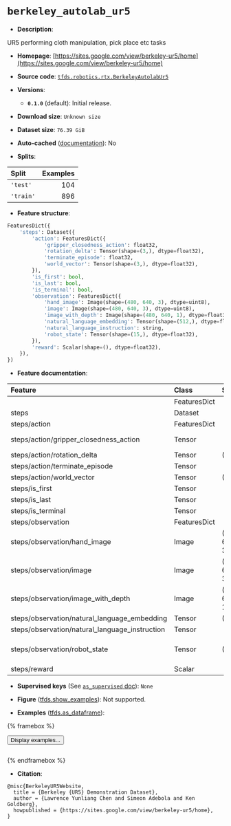 <div itemscope itemtype="http://schema.org/Dataset">
  <div itemscope itemprop="includedInDataCatalog" itemtype="http://schema.org/DataCatalog">
    <meta itemprop="name" content="TensorFlow Datasets" />
  </div>
  <meta itemprop="name" content="berkeley_autolab_ur5" />
  <meta itemprop="description" content="UR5 performing cloth manipulation, pick place etc tasks&#10;&#10;To use this dataset:&#10;&#10;```python&#10;import tensorflow_datasets as tfds&#10;&#10;ds = tfds.load(&#x27;berkeley_autolab_ur5&#x27;, split=&#x27;train&#x27;)&#10;for ex in ds.take(4):&#10;  print(ex)&#10;```&#10;&#10;See [the guide](https://www.tensorflow.org/datasets/overview) for more&#10;informations on [tensorflow_datasets](https://www.tensorflow.org/datasets).&#10;&#10;" />
  <meta itemprop="url" content="https://www.tensorflow.org/datasets/catalog/berkeley_autolab_ur5" />
  <meta itemprop="sameAs" content="https://sites.google.com/view/berkeley-ur5/home" />
  <meta itemprop="citation" content="@misc{BerkeleyUR5Website,&#10;  title = {Berkeley {UR5} Demonstration Dataset},&#10;  author = {Lawrence Yunliang Chen and Simeon Adebola and Ken Goldberg},&#10;  howpublished = {https://sites.google.com/view/berkeley-ur5/home},&#10;}" />
</div>

# `berkeley_autolab_ur5`


*   **Description**:

UR5 performing cloth manipulation, pick place etc tasks

*   **Homepage**:
    [https://sites.google.com/view/berkeley-ur5/home](https://sites.google.com/view/berkeley-ur5/home)

*   **Source code**:
    [`tfds.robotics.rtx.BerkeleyAutolabUr5`](https://github.com/tensorflow/datasets/tree/master/tensorflow_datasets/robotics/rtx/rtx.py)

*   **Versions**:

    *   **`0.1.0`** (default): Initial release.

*   **Download size**: `Unknown size`

*   **Dataset size**: `76.39 GiB`

*   **Auto-cached**
    ([documentation](https://www.tensorflow.org/datasets/performances#auto-caching)):
    No

*   **Splits**:

Split     | Examples
:-------- | -------:
`'test'`  | 104
`'train'` | 896

*   **Feature structure**:

```python
FeaturesDict({
    'steps': Dataset({
        'action': FeaturesDict({
            'gripper_closedness_action': float32,
            'rotation_delta': Tensor(shape=(3,), dtype=float32),
            'terminate_episode': float32,
            'world_vector': Tensor(shape=(3,), dtype=float32),
        }),
        'is_first': bool,
        'is_last': bool,
        'is_terminal': bool,
        'observation': FeaturesDict({
            'hand_image': Image(shape=(480, 640, 3), dtype=uint8),
            'image': Image(shape=(480, 640, 3), dtype=uint8),
            'image_with_depth': Image(shape=(480, 640, 1), dtype=float32),
            'natural_language_embedding': Tensor(shape=(512,), dtype=float32),
            'natural_language_instruction': string,
            'robot_state': Tensor(shape=(15,), dtype=float32),
        }),
        'reward': Scalar(shape=(), dtype=float32),
    }),
})
```

*   **Feature documentation**:

Feature                                        | Class        | Shape         | Dtype   | Description
:--------------------------------------------- | :----------- | :------------ | :------ | :----------
                                               | FeaturesDict |               |         |
steps                                          | Dataset      |               |         |
steps/action                                   | FeaturesDict |               |         |
steps/action/gripper_closedness_action         | Tensor       |               | float32 | 1 if close gripper, -1 if open gripper, 0 if no change.
steps/action/rotation_delta                    | Tensor       | (3,)          | float32 | Delta change in roll, pitch, yaw.
steps/action/terminate_episode                 | Tensor       |               | float32 |
steps/action/world_vector                      | Tensor       | (3,)          | float32 | Delta change in XYZ.
steps/is_first                                 | Tensor       |               | bool    |
steps/is_last                                  | Tensor       |               | bool    |
steps/is_terminal                              | Tensor       |               | bool    |
steps/observation                              | FeaturesDict |               |         |
steps/observation/hand_image                   | Image        | (480, 640, 3) | uint8   |
steps/observation/image                        | Image        | (480, 640, 3) | uint8   |
steps/observation/image_with_depth             | Image        | (480, 640, 1) | float32 |
steps/observation/natural_language_embedding   | Tensor       | (512,)        | float32 |
steps/observation/natural_language_instruction | Tensor       |               | string  |
steps/observation/robot_state                  | Tensor       | (15,)         | float32 | Explanation of the robot state can be found at https://sites.google.com/corp/view/berkeley-ur5
steps/reward                                   | Scalar       |               | float32 |

*   **Supervised keys** (See
    [`as_supervised` doc](https://www.tensorflow.org/datasets/api_docs/python/tfds/load#args)):
    `None`

*   **Figure**
    ([tfds.show_examples](https://www.tensorflow.org/datasets/api_docs/python/tfds/visualization/show_examples)):
    Not supported.

*   **Examples**
    ([tfds.as_dataframe](https://www.tensorflow.org/datasets/api_docs/python/tfds/as_dataframe)):

<!-- mdformat off(HTML should not be auto-formatted) -->

{% framebox %}

<button id="displaydataframe">Display examples...</button>
<div id="dataframecontent" style="overflow-x:auto"></div>
<script>
const url = "https://storage.googleapis.com/tfds-data/visualization/dataframe/berkeley_autolab_ur5-0.1.0.html";
const dataButton = document.getElementById('displaydataframe');
dataButton.addEventListener('click', async () => {
  // Disable the button after clicking (dataframe loaded only once).
  dataButton.disabled = true;

  const contentPane = document.getElementById('dataframecontent');
  try {
    const response = await fetch(url);
    // Error response codes don't throw an error, so force an error to show
    // the error message.
    if (!response.ok) throw Error(response.statusText);

    const data = await response.text();
    contentPane.innerHTML = data;
  } catch (e) {
    contentPane.innerHTML =
        'Error loading examples. If the error persist, please open '
        + 'a new issue.';
  }
});
</script>

{% endframebox %}

<!-- mdformat on -->

*   **Citation**:

```
@misc{BerkeleyUR5Website,
  title = {Berkeley {UR5} Demonstration Dataset},
  author = {Lawrence Yunliang Chen and Simeon Adebola and Ken Goldberg},
  howpublished = {https://sites.google.com/view/berkeley-ur5/home},
}
```

